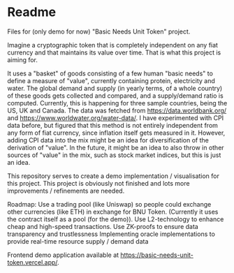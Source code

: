# Readme

Files for (only demo for now) "Basic Needs Unit Token" project.

Imagine a cryptographic token that is completely independent on any fiat currency and that maintains its value over time.
That is what this project is aiming for.

It uses a "basket" of goods consisting of a few human "basic needs" to define a measure of "value", currently containing protein, electricity and water.
The global demand and supply (in yearly terms, of a whole country) of these goods gets collected and compared, and a supply/demand ratio is computed. Currently, this is happening for three sample countries, being the US, UK and Canada.
The data was fetched from https://data.worldbank.org/ and https://www.worldwater.org/water-data/.
I have experimented with CPI data before, but figured that this method is not entirely independent from any form of fiat currency, since inflation itself gets measured in it. However, adding CPI data into the mix might be an idea for diversification of the derivation of "value".
In the future, it might be an idea to also throw in other sources of "value" in the mix, such as stock market indices, but this is just an idea.

This repository serves to create a demo implementation / visualisation for this project.
This project is obviously not finished and lots more improvements / refinements are needed.

Roadmap:
Use a trading pool (like Uniswap) so people could exchange other currencies (like ETH) in exchange for BNU Token. (Currently it uses the contract itself as a pool (for the demo)).
Use L2-technology to enhance cheap and high-speed transactions.
Use ZK-proofs to ensure data transparency and trustlessness
Implementing oracle implementations to provide real-time resource supply / demand data

Frontend demo application available at https://basic-needs-unit-token.vercel.app/.
